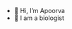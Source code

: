 - 👋 Hi, I’m Apoorva
- 👀 I am a biologist

<!---
apoorvagnath/apoorvagnath is a ✨ special ✨ repository because its `README.md` (this file) appears on your GitHub profile.
You can click the Preview link to take a look at your changes.
--->

